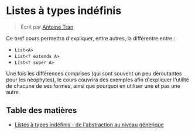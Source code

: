 # Listes à types indéfinis

> Écrit par [Antoine Tran](https://github.com/Tran-Antoine)

Ce bref cours permettra d'expliquer, entre autres, la différentre entre :
- `List<A>`
- `List<? extends A>`
- `List<? super A>`

Une fois les différences comprises (qui sont souvent un peu déroutantes pour les néophytes), le cours couvrira des exemples
afin d'expliquer l'utilité de chacune de ses formes, ainsi que pourquoi en utiliser une et pas une autre.

## Table des matières

- [Listes à types indéfinis - de l'abstraction au niveau générique](fr/ABSTRACTION.md)

